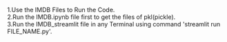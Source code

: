 1.Use the IMDB Files to Run the Code.<br>
2.Run the IMDB.ipynb file first to get the files of pkl(pickle).<br>
3.Run the IMDB_streamlit file in any Terminal using command 'streamlit run FILE_NAME.py'.<br>
